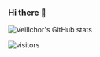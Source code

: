 ### Hi there 👋

<!--
**Veillchor/Veillchor** is a ✨ _special_ ✨ repository because its `README.md` (this file) appears on your GitHub profile.

Here are some ideas to get you started:

- 🔭 I’m currently working on ...
- 🌱 I’m currently learning ...
- 👯 I’m looking to collaborate on ...
- 🤔 I’m looking for help with ...
- 💬 Ask me about ...
- 📫 How to reach me: ...
- 😄 Pronouns: ...
- ⚡ Fun fact: ...
-->

![Veillchor's GitHub stats](https://github-readme-stats.vercel.app/api?username=Veillchor&show_icons=true&include_all_commits=true&theme=radical)

![visitors](https://visitor-badge.glitch.me/badge?page_id=Veillchor.Veillchor&left_color=green&right_color=red)
